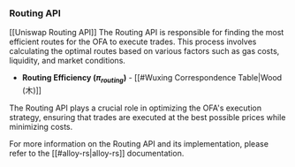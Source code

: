 ### Routing API
[[Uniswap Routing API]]
The Routing API is responsible for finding the most efficient routes for the OFA to execute trades. This process involves calculating the optimal routes based on various factors such as gas costs, liquidity, and market conditions.

- **Routing Efficiency ($\pi_{routing}$)** - [[#Wuxing Correspondence Table|Wood (木)]]

The Routing API plays a crucial role in optimizing the OFA's execution strategy, ensuring that trades are executed at the best possible prices while minimizing costs.

For more information on the Routing API and its implementation, please refer to the [[#alloy-rs|alloy-rs]] documentation.


